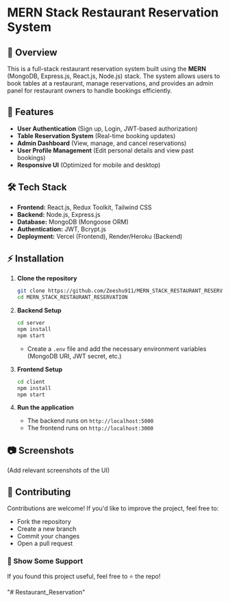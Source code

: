 # MERN Stack Restaurant Reservation System

## 📌 Overview
This is a full-stack restaurant reservation system built using the **MERN** (MongoDB, Express.js, React.js, Node.js) stack. The system allows users to book tables at a restaurant, manage reservations, and provides an admin panel for restaurant owners to handle bookings efficiently.

## 🚀 Features
- **User Authentication** (Sign up, Login, JWT-based authorization)
- **Table Reservation System** (Real-time booking updates)
- **Admin Dashboard** (View, manage, and cancel reservations)
- **User Profile Management** (Edit personal details and view past bookings)
- **Responsive UI** (Optimized for mobile and desktop)

## 🛠️ Tech Stack
- **Frontend:** React.js, Redux Toolkit, Tailwind CSS
- **Backend:** Node.js, Express.js
- **Database:** MongoDB (Mongoose ORM)
- **Authentication:** JWT, Bcrypt.js
- **Deployment:** Vercel (Frontend), Render/Heroku (Backend)

## ⚡ Installation

1. **Clone the repository**  
   ```sh
   git clone https://github.com/Zeeshu911/MERN_STACK_RESTAURANT_RESERVATION.git
   cd MERN_STACK_RESTAURANT_RESERVATION
   ```

2. **Backend Setup**
   ```sh
   cd server
   npm install
   npm start
   ```
   - Create a `.env` file and add the necessary environment variables (MongoDB URI, JWT secret, etc.)

3. **Frontend Setup**
   ```sh
   cd client
   npm install
   npm start
   ```

4. **Run the application**
   - The backend runs on `http://localhost:5000`
   - The frontend runs on `http://localhost:3000`

## 📷 Screenshots
(Add relevant screenshots of the UI)

## 🤝 Contributing
Contributions are welcome! If you'd like to improve the project, feel free to:
- Fork the repository
- Create a new branch
- Commit your changes
- Open a pull request


### 🌟 Show Some Support
If you found this project useful, feel free to ⭐ the repo!

"# Restaurant_Reservation" 
